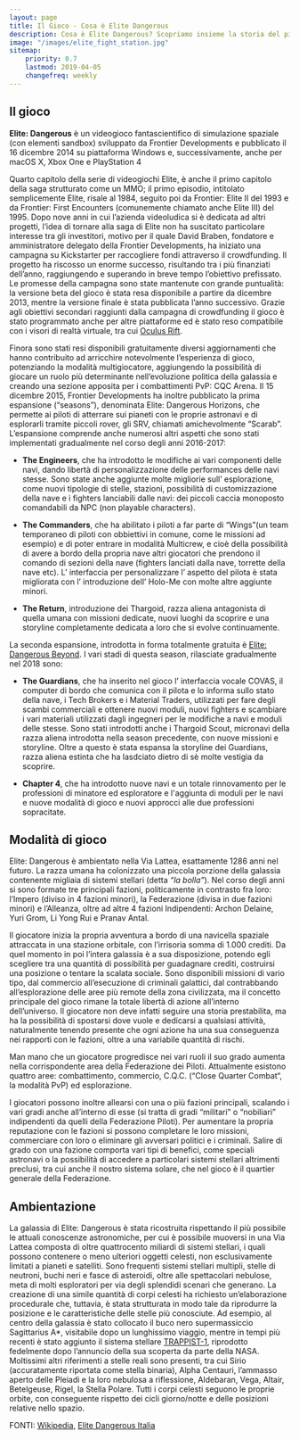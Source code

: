 ```yaml
---
layout: page
title: Il Gioco - Cosa è Elite Dangerous
description: Cosa è Elite Dangerous? Scopriamo insieme la storia del più famoso videogioco di simulazione spaziale di sempre.
image: "/images/elite_fight_station.jpg"
sitemap:
    priority: 0.7
    lastmod: 2019-04-05
    changefreq: weekly
---
```

## Il gioco

**Elite: Dangerous** è un videogioco fantascientifico di simulazione spaziale (con elementi sandbox) sviluppato da Frontier Developments e pubblicato il 16 dicembre 2014 su piattaforma Windows e, successivamente, anche per macOS X, Xbox One e PlayStation 4

Quarto capitolo della serie di videogiochi Elite, è anche il primo capitolo della saga strutturato come un MMO; il primo episodio, intitolato semplicemente Elite, risale al 1984, seguito poi da Frontier: Elite II del 1993 e da Frontier: First Encounters (comunemente chiamato anche Elite III) del 1995. 
Dopo nove anni in cui l’azienda videoludica si è dedicata ad altri progetti, l’idea di tornare alla saga di Elite non ha suscitato particolare interesse tra gli investitori, motivo per il quale David Braben, fondatore e amministratore delegato della Frontier Developments, ha iniziato una campagna su Kickstarter per raccogliere fondi attraverso il crowdfunding. Il progetto ha riscosso un enorme successo, risultando tra i più finanziati dell’anno, raggiungendo e superando in breve tempo l’obiettivo prefissato. Le promesse della campagna sono state mantenute con grande puntualità: la versione beta del gioco è stata resa disponibile a partire da dicembre 2013, mentre la versione finale è stata pubblicata l’anno successivo. Grazie agli obiettivi secondari raggiunti dalla campagna di crowdfunding il gioco è stato programmato anche per altre piattaforme ed è stato reso compatibile con i visori di realtà virtuale, tra cui [Oculus Rift](https://it.wikipedia.org/wiki/Oculus_Rift).

Finora sono stati resi disponibili gratuitamente diversi aggiornamenti che hanno contribuito ad arricchire notevolmente l’esperienza di gioco, potenziando la modalità multigiocatore, aggiungendo la possibilità di giocare un ruolo più determinante nell’evoluzione politica della galassia e creando una sezione apposita per i combattimenti PvP: CQC Arena. Il 15 dicembre 2015, Frontier Developments ha inoltre pubblicato la prima espansione (“seasons”), denominata Elite: Dangerous Horizons, che permette ai piloti di atterrare sui pianeti con le proprie astronavi e di esplorarli tramite piccoli rover, gli SRV, chiamati amichevolmente “Scarab”. L’espansione comprende anche numerosi altri aspetti che sono stati implementati gradualmente nel corso degli anni 2016-2017:

- **The Engineers**, che ha introdotto le modifiche ai vari componenti delle navi, dando libertà di personalizzazione delle performances delle navi stesse. Sono state anche aggiunte molte migliorie sull’ esplorazione, come nuovi tipologie di stelle, stazioni, possibilità di customizzazione della nave e i fighters lanciabili dalle navi: dei piccoli caccia monoposto comandabili da NPC (non playable characters).

- **The Commanders**, che ha abilitato i piloti a far parte di “Wings”(un team temporaneo di piloti con obbiettivi in comune, come le missioni ad esempio) e di poter entrare in modalità Multicrew, e cioè della possibilità di avere a bordo della propria nave altri giocatori che prendono il comando di sezioni della nave (fighters lanciati dalla nave, torrette della nave etc). L’ interfaccia per personalizzare l’ aspetto del pilota è stata migliorata con l’ introduzione dell’ Holo-Me con molte altre aggiunte minori.

- **The Return**, introduzione dei Thargoid, razza aliena antagonista di quella umana con missioni dedicate, nuovi luoghi da scoprire e una storyline completamente dedicata a loro che si evolve continuamente.

La seconda espansione, introdotta in forma totalmente gratuita è [Elite: Dangerous Beyond](https://it.wikipedia.org/wiki/Oculus_Rift). I vari stadi di questa season, rilasciate gradualmente nel 2018 sono:

- **The Guardians**, che ha inserito nel gioco l’ interfaccia vocale COVAS, il computer di bordo che comunica con il pilota e lo informa sullo stato della nave, i Tech Brokers e i Material Traders, utilizzati per fare degli scambi commerciali e ottenere nuovi moduli, nuovi fighters e scambiare i vari materiali utilizzati dagli ingegneri per le modifiche a navi e moduli delle stesse. Sono stati introdotti anche i Thargoid Scout, micronavi della razza aliena introdotta nella season precedente, con nuove missioni e storyline. Oltre a questo è stata espansa la storyline dei Guardians, razza aliena estinta che ha lasdciato dietro di sè molte vestigia da scoprire.

- **Chapter 4**, che ha introdotto nuove navi e un totale rinnovamento per le professioni di minatore ed esploratore e l'aggiunta di moduli per le navi e nuove modalità di gioco e nuovi approcci alle due professioni sopracitate.

## Modalità di gioco

Elite: Dangerous è ambientato nella Via Lattea, esattamente 1286 anni nel futuro.
La razza umana ha colonizzato una piccola porzione della galassia contenente migliaia di sistemi stellari (detta *“la bolla”*).
Nel corso degli anni si sono formate tre principali fazioni, politicamente in contrasto fra loro: l’Impero (diviso in 4 fazioni minori), la Federazione (divisa in due fazioni minori) e l’Alleanza, oltre ad altre 4 fazioni Indipendenti: Archon Delaine, Yuri Grom, Li Yong Rui e Pranav Antal.

Il giocatore inizia la propria avventura a bordo di una navicella spaziale attraccata in una stazione orbitale, con l’irrisoria somma di 1.000 crediti. Da quel momento in poi l’intera galassia è a sua disposizione, potendo egli scegliere tra una quantità di possibilità per guadagnare crediti, costruirsi una posizione o tentare la scalata sociale. Sono disponibili missioni di vario tipo, dal commercio all’esecuzione di criminali galattici, dal contrabbando all’esplorazione delle aree più remote della zona civilizzata, ma il concetto principale del gioco rimane la totale libertà di azione all’interno dell’universo. Il giocatore non deve infatti seguire una storia prestabilita, ma ha la possibilità di spostarsi dove vuole e dedicarsi a qualsiasi attività, naturalmente tenendo presente che ogni azione ha una sua conseguenza nei rapporti con le fazioni, oltre a una variabile quantità di rischi.

Man mano che un giocatore progredisce nei vari ruoli il suo grado aumenta nella corrispondente area della Federazione dei Piloti. 
Attualmente esistono quattro aree: combattimento, commercio, C.Q.C. (“Close Quarter Combat“, la modalità PvP) ed esplorazione.

I giocatori possono inoltre allearsi con una o più fazioni principali, scalando i vari gradi anche all’interno di esse (si tratta di gradi “militari” o “nobiliari” indipendenti da quelli della Federazione Piloti). Per aumentare la propria reputazione con le fazioni si possono completare le loro missioni, commerciare con loro o eliminare gli avversari politici e i criminali. 
Salire di grado con una fazione comporta vari tipi di benefici, come speciali astronavi o la possibilità di accedere a particolari sistemi stellari altrimenti preclusi, tra cui anche il nostro sistema solare, che nel gioco è il quartier generale della Federazione.

## Ambientazione

La galassia di Elite: Dangerous è stata ricostruita rispettando il più possibile le attuali conoscenze astronomiche, per cui è possibile muoversi in una Via Lattea composta di oltre quattrocento miliardi di sistemi stellari, i quali possono contenere o meno ulteriori oggetti celesti, non esclusivamente limitati a pianeti e satelliti. Sono frequenti sistemi stellari multipli, stelle di neutroni, buchi neri e fasce di asteroidi, oltre alle spettacolari nebulose, meta di molti esploratori per via degli splendidi scenari che generano. La creazione di una simile quantità di corpi celesti ha richiesto un’elaborazione procedurale che, tuttavia, è stata strutturata in modo tale da riprodurre la posizione e le caratteristiche delle stelle più conosciute. Ad esempio, al centro della galassia è stato collocato il buco nero supermassiccio Sagittarius A*, visitabile dopo un lunghissimo viaggio, mentre in tempi più recenti è stato aggiunto il sistema stellare [TRAPPIST-1](https://it.wikipedia.org/wiki/TRAPPIST-1), riprodotto fedelmente dopo l’annuncio della sua scoperta da parte della NASA. Moltissimi altri riferimenti a stelle reali sono presenti, tra cui Sirio (accuratamente riportata come stella binaria), Alpha Centauri, l’ammasso aperto delle Pleiadi e la loro nebulosa a riflessione, Aldebaran, Vega, Altair, Betelgeuse, Rigel, la Stella Polare. Tutti i corpi celesti seguono le proprie orbite, con conseguente rispetto dei cicli giorno/notte e delle posizioni relative nello spazio.

FONTI: [Wikipedia](https://it.wikipedia.org/wiki/Elite:_Dangerous), [Elite Dangerous Italia](https://www.elitedangerousitalia.it/il-gioco/)